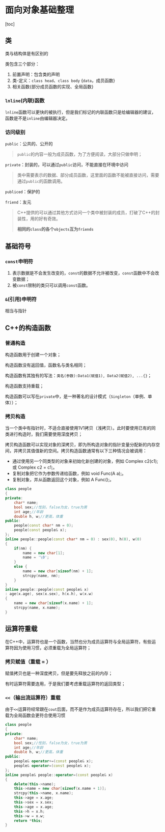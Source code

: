 # 面向对象基础整理

[toc]


## 类

类与结构体是有区别的

类包含三个部分：

1.   前置声明：包含类的声明
2.   类-定义：`class head`、`class body` {`data`，成员函数}
3.   相关函数{部分成员函数的实现、全局函数}

### `lnline`(内联)函数

`lnline`函数可以更快的被执行，但是我们标记的内联函数只是给编辑器的建议，函数是不是`inline`由编辑器决定。

### 访问级别

`public`：公共的、公开的

>   `public`的内容一般为成员函数，为了方便阅读，大部分只做申明；

`private`：封装的，可以通过`public`访问，不能直接在环境中访问

>   类中需要表示的数据、部分成员函数，这里面的函数不能被直接访问，需要通过`public`的函数调用。

`publiced`：保护的

`friend`：友元

>   C++提供的可以通过其他方式访问一个类中被封装的成员，打破了C++的封装性，用的好有奇效。
>
>   **相同的`class`的各个`objects`互为`friends`**



## 基础符号

### `const`申明符

1.   表示数据是不会发生改变的，`const`的数据不允许被改变，`const`函数中不会改变数据；
2.   被`const`限制的类只可以调用`const`函数。

### `&`(引用)申明符

相当与指针

## C++的构造函数

### 普通构造

构造函数用于创建一个对象；

构造函数没有返回值，函数名与类名相同；

构造函数有其独有的写法：`类名(参数):Data1(赋值1), Data2(赋值2), ...{}`；

构造函数支持重载；

构造函数可以写在`private`中，是一种著名的设计模式（`Singleton`（单例、单体））；

### 拷贝构造

当一个类中有指针时，不适合直接使用1V1拷贝（浅拷贝）。此时要使用已有的同类进行构造时，我们需要使用深度拷贝；

拷贝构造函数可以实现对象的深拷贝，即为所构造对象的指针变量分配新的内存空间，并拷贝其值值新的空间。拷贝构造函数通常有以下三种情况会被调用：

-   通过使用另一个同类型的对象来初始化新创建的对象，例如 Complex c2(c1); 或 Complex c2 = c1;。
-   复制对象把它作为参数传递给函数，例如 void Func(A a);。
-   复制对象，并从函数返回这个对象，例如 A Func();。

```c++
class people
{
private:
    char* name;
    bool sex;//性别，false为女，true为男
    int age;//年龄
    double h, w;//更高，体重
public:
    people(const char* nm = 0);
    people(const people& x);
};
inline people::people(const char* nm = 0) : sex(0), h(0), w(0)  
{
    if(nm) {
        name = new char[1];
        name = '\0';
    }
    else {
        name = new char[sizeof(nm) + 1];
        strcpy(name, nm);
    }
}
inline people::people(const people& x)
: age(x.age), sex(x.sex), h(x.h), w(x.w)
{
    name = new char[sizeof(x.name) + 1];
    strcpy(name, x.name);
}
```

## 运算符重载

在C++中，运算符也是一个函数，当然也分为成员运算符与全局运算符，有些运算符因为使用习惯，必须重载为全局运算符；

### 拷贝赋值（重载 = ）

赋值拷贝也是一种深度拷贝，但是要先释放之前的内存；

有时运算符需要连用，于是我们要考虑重载运算符的返回类型；

### `<<`（输出流运算符）重载

由于`<<`运算符经常跟在`cout`后面，而不是作为成员运算符存在，所以我们把它重载为全局函数会更符合使用习惯

```c++
class people
{
private:
    char* name;
    bool sex;//性别，false为女，true为男
    int age;//年龄
    double h, w;//更高，体重
public:
    people& operator+=(const people& x);
    people& operator=(const people& x);
};
inline people& people::operator=(const people& x)
{
    delete(this->name);
    this->name = new char[sizeof(x.name + 1)];
    strcpy(this->name, x.name);
    this->age = x.age;
    this->sex = x.sex;
    this->age = x.age;
    this->h = x.h;
    this->w = x.w;
    return *this;
}
```

